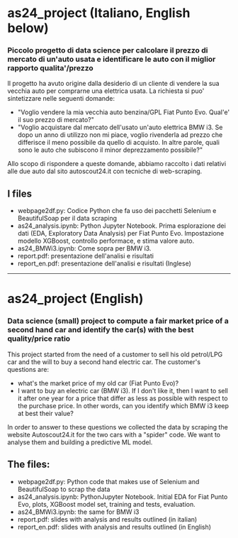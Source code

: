 # as24_project (Italiano, English below)
### Piccolo progetto di data science per calcolare il prezzo di mercato di un'auto usata e identificare le auto con il miglior rapporto qualita'/prezzo


Il progetto ha avuto origine dalla desiderio di un cliente di vendere la sua vecchia auto per comprarne una elettrica usata. La richiesta si puo' 
sintetizzare nelle seguenti domande:
+ "Voglio vendere la mia vecchia auto benzina/GPL Fiat Punto Evo. Qual'e' il suo prezzo di mercato?"
+ "Voglio acquistare dal mercato dell'usato un'auto elettrica BMW i3. Se dopo un anno di utilizzo non mi piace, voglio rivenderla ad
prezzo che differisce il meno possibile da quello di acquisto. In altre parole, quali sono le auto
che subiscono il minor deprezzamento possibile?"

Allo scopo di rispondere a queste domande, abbiamo raccolto i dati relativi alle due auto dal sito autoscout24.it con tecniche di web-scraping.

## I files
+ webpage2df.py: Codice Python che fa uso dei pacchetti Selenium e BeautifulSoap per il data scraping
+ as24_analysis.ipynb: Python Jupyter Notebook. Prima esplorazione dei dati (EDA, Exploratory Data Analysis) per Fiat Punto
Evo. Impostazione modello XGBoost, controllo performace, e stima valore auto.
+ as24_BMWi3.ipynb: Come sopra per BMW i3.
+ report.pdf: presentazione dell'analisi e risultati
+ report_en.pdf: presentazione dell'analisi e risultati (Inglese)

----------------------------------------------

# as24_project (English)
### Data science (small) project to compute a fair market price of a second hand car and identify the car(s) with the best quality/price ratio

This project started from the need of a customer to sell his old petrol/LPG car and the will to buy a second hand electric car. 
The customer's questions are:
+ what's the market price of my old car (Fiat Punto Evo)?
+ I want to buy an electric car (BMW i3). If I don't like it, then I want to sell it after one year for a price that differ as less as possible 
with respect to the purchase price. In other words, can you identify which BMW i3 keep at best their value?

In order to answer to these questions we collected the data by scraping the website Autoscout24.it for the two cars with a "spider" code.
We want to analyse them and building a predictive ML model.

## The files:
+ webpage2df.py: Python code that makes use of Selenium and BeautifulSoap to scrap the data
+ as24_analysis.ipynb: PythonJupyter Notebook. Initial EDA for Fiat Punto
Evo, plots, XGBoost model set, training and tests, evaluation.
+ as24_BMWi3.ipynb: the same for BMW i3
+ report.pdf: slides with analysis and results outlined (in italian)
+ report_en.pdf: slides with analysis and results outlined (in English)
